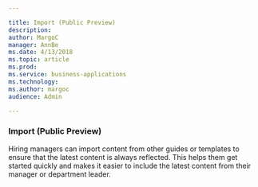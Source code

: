 ```yaml
---

title: Import (Public Preview)
description: 
author: MargoC
manager: AnnBe
ms.date: 4/13/2018
ms.topic: article
ms.prod: 
ms.service: business-applications
ms.technology: 
ms.author: margoc
audience: Admin

---
```

### Import (Public Preview)



Hiring managers can import content from other guides or templates to ensure that
the latest content is always reflected. This helps them get started quickly and
makes it easier to include the latest content from their manager or department
leader.


